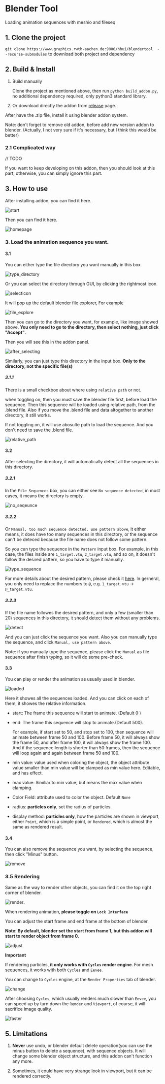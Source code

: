 # Blender Tool
Loading animation sequences with meshio and fileseq


## 1. Clone the project
`git clone https://www.graphics.rwth-aachen.de:9000/hhui/blendertool  --recurse-submodules` to download both project and dependency


## 2. Build & Install

1. Build manually

    Clone the project as mentioned above, then run `python build_addon.py`, no additional dependency required, only python3 standard library.

2. Or download directly the addon from [release](https://graphics.rwth-aachen.de:9000/hhui/blendertool/-/releases) page. 


After have the .zip file, install it using blender addon system.


Note: don't forget to remove old addon, before add new version addon to blender. (Actually, I not very sure if it's necessary, but I think this would be better)


### 2.1 Complicated way

// TODO

If you want to keep developing on this addon, then you should look at this part, otherwise, you can simply ignore this part.



## 3. How to use

After installing addon, you can find it here.

![start](images/0.png)

Then you can find it here.

![homepage](images/1.png)

### 3. Load the animation sequence you want.

#### 3.1
You can either type the file directory you want manually in this box.

![type_directory](images/2.png)
    
Or you can select the directory through GUI, by clicking the rightmost icon.

![selecticon](images/3.png)
    
It will pop up the default blender file explorer, For example

![file_explore](images/4.png)
    
Then you can go to the directory you want, for example, like image showed above. **You only need to go to the directory, then select nothing, just click "Accept"**.

Then you will see this in the addon panel.

![after_selecting](images/5.png)
    
Similarly, you can just type this directory in the input box. **Only to the directory, not the specific file(s)**

##### 3.1.1
There is a small checkbox about where using `relative path` or not.

when toggling on, then you must save the blender file first, before load the sequence. Then this sequence will be loaded using relative path, from the .blend file. Also if you move the .blend file and data altogether to another directory, it still works.

If not toggling on, it will use abosulte path to load the sequence. And you don't need to save the .blend file.

![relative_path](images/2.5.png)


#### 3.2

After selecting the directory, it will automatically detect all the sequences in this directory.

##### 3.2.1
In the `File Sequences` box, you can either see `No sequence detected`, in most cases, it means the directory is empty.

![no_seqeunce](images/6.png)

##### 3.2.2
Or `Manual, too much sequence detected, use pattern above`, it either means, it does have too many sequences in this directory, or the sequence can't be deteced because the file name does not follow some pattern.

So you can type the sequence in the `Pattern` input box. For example, in this case, the files inside are `1_target.vtu`, `2_target.vtu`, and so on, it doesn't follow the desired pattern, so you have to type it manually.

![type_sequence](images/7.png)

For more details about the desired pattern, please check it [here](https://github.com/justinfx/fileseq). In gerneral, you only need to replace the numbers to `@`, e.g. `1_target.vtu` -> `@_target.vtu`.

##### 3.2.3

If the file name followes the desired pattern, and only a few (smaller than 20) sequences in this directory, it should detect them without any problems.

![detect](images/8.png)

And you can just click the sequence you want. Also you can manually type the sequence, and click `Manual, use pattern above`.


Note: if you manually type the sequence, please click the `Manual` as file sequence after finish typing, so it will do some pre-check.



#### 3.3


You can play or render the animation as usually used in blender.

![loaded](images/9.png)

Here it showes all the sequences loaded. And you can click on each of them, it showes the relative information.

+ start: The frame this sequence will start to animate. (Default 0 )

+ end: The frame this sequence will stop to animate.(Default 500).

    For example, if start set to 50, and stop set to 100, then sequence will animate between frame 50 and 100. Before frame 50, it will always show the frame 50, and after frame 100, it will always show the frame 100. And if the sequence length is shorter than 50 frames, then the sequence will loop again and again between frame 50 and 100.

+ min value: value used when coloring the object, the object attribute value smaller than min value will be clamped as min value here. Editable, and has effect.

+ max value: Similiar to min value, but means the max value when clamping.

+ Color Field: attribute used to color the object. Default `None`

+ radius: **particles only**, set the radius of particles.

+ display method: **particles only**, how the particles are shown in viewport, either `Point`, which is a simple point, or `Rendered`, which is almost the same as rendered result. 

#### 3.4

You can also remove the sequence you want, by selecting the sequence, then click "Minus" button.

![remove](images/10.png)

### 3.5  Rendering

Same as the way to render other objects, you can find it on the top right corner of blender.

![render](images/11.png).

When rendering animation, **please toggle on `Lock Interface`**

You can adjust the start frame and end frame at the bottom of blender. 

**Note: By default, blender set the start from frame 1, but this addon will start to render object from frame 0.**

![adjust](images/12.png)

**Important**

If rendering particles, **it only works with `Cycles` render engine**. For mesh sequences, it works with both `Cycles` and `Eevee`.

You can change to `Cycles` engine, at the `Render Properties` tab of blender.

![change](images/13.png)

After choosing `Cycles`, which usually renders much slower than `Eevee`, you can speed up by turn down the `Render` and `Viewport`, of course, it will sacrifice image quality.

![faster](images/14.png)



## 5. Limitations
1. **Never** use undo, or blender default delete operation(you can use the minus button to delete a sequence), with sequence objects. It will change some blender object structure, and this addon can't function any more.

2. Sometimes, it could have very strange look in viewport, but it can be rendered correctly.
